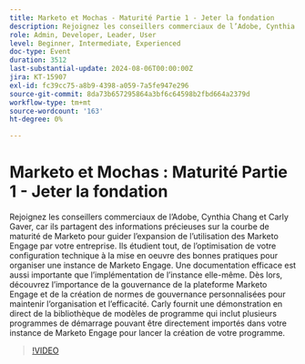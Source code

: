 ```yaml
---
title: Marketo et Mochas - Maturité Partie 1 - Jeter la fondation
description: Rejoignez les conseillers commerciaux de l’Adobe, Cynthia Chang et Carly Gaver, en explorant la Courbe de maturité de Marketo, en leur offrant des informations sur l’optimisation des configurations technologiques, la mise en oeuvre des bonnes pratiques, ainsi que la gestion efficace de la documentation et de la plateforme, avec une démonstration en direct de la bibliothèque de modèles de programme.
role: Admin, Developer, Leader, User
level: Beginner, Intermediate, Experienced
doc-type: Event
duration: 3512
last-substantial-update: 2024-08-06T00:00:00Z
jira: KT-15907
exl-id: fc39cc75-a8b9-4398-a059-7a5fe947e296
source-git-commit: 8da73b657295864a3bf6c64598b2fbd664a2379d
workflow-type: tm+mt
source-wordcount: '163'
ht-degree: 0%

---
```


# Marketo et Mochas : Maturité Partie 1 - Jeter la fondation

Rejoignez les conseillers commerciaux de l’Adobe, Cynthia Chang et Carly Gaver, car ils partagent des informations précieuses sur la courbe de maturité de Marketo pour guider l’expansion de l’utilisation des Marketo Engage par votre entreprise. Ils étudient tout, de l’optimisation de votre configuration technique à la mise en oeuvre des bonnes pratiques pour organiser une instance de Marketo Engage. Une documentation efficace est aussi importante que l’implémentation de l’instance elle-même. Dès lors, découvrez l’importance de la gouvernance de la plateforme Marketo Engage et de la création de normes de gouvernance personnalisées pour maintenir l’organisation et l’efficacité. Carly fournit une démonstration en direct de la bibliothèque de modèles de programme qui inclut plusieurs programmes de démarrage pouvant être directement importés dans votre instance de Marketo Engage pour lancer la création de votre programme.

>[!VIDEO](https://video.tv.adobe.com/v/3432499/?learn=on)

